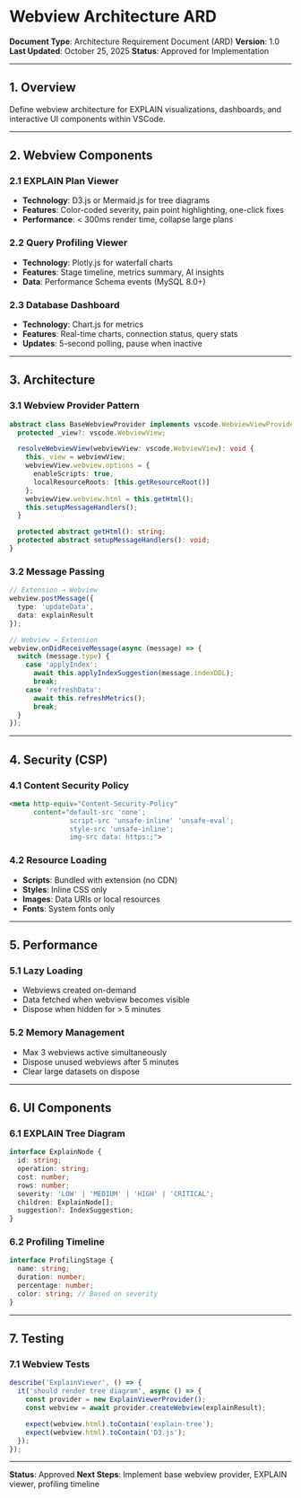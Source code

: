 # Webview Architecture ARD

**Document Type**: Architecture Requirement Document (ARD)
**Version**: 1.0
**Last Updated**: October 25, 2025
**Status**: Approved for Implementation

---

## 1. Overview

Define webview architecture for EXPLAIN visualizations, dashboards, and interactive UI components within VSCode.

---

## 2. Webview Components

### 2.1 EXPLAIN Plan Viewer
- **Technology**: D3.js or Mermaid.js for tree diagrams
- **Features**: Color-coded severity, pain point highlighting, one-click fixes
- **Performance**: < 300ms render time, collapse large plans

### 2.2 Query Profiling Viewer
- **Technology**: Plotly.js for waterfall charts
- **Features**: Stage timeline, metrics summary, AI insights
- **Data**: Performance Schema events (MySQL 8.0+)

### 2.3 Database Dashboard
- **Technology**: Chart.js for metrics
- **Features**: Real-time charts, connection status, query stats
- **Updates**: 5-second polling, pause when inactive

---

## 3. Architecture

### 3.1 Webview Provider Pattern
```typescript
abstract class BaseWebviewProvider implements vscode.WebviewViewProvider {
  protected _view?: vscode.WebviewView;

  resolveWebviewView(webviewView: vscode.WebviewView): void {
    this._view = webviewView;
    webviewView.webview.options = {
      enableScripts: true,
      localResourceRoots: [this.getResourceRoot()]
    };
    webviewView.webview.html = this.getHtml();
    this.setupMessageHandlers();
  }

  protected abstract getHtml(): string;
  protected abstract setupMessageHandlers(): void;
}
```

### 3.2 Message Passing
```typescript
// Extension → Webview
webview.postMessage({
  type: 'updateData',
  data: explainResult
});

// Webview → Extension
webview.onDidReceiveMessage(async (message) => {
  switch (message.type) {
    case 'applyIndex':
      await this.applyIndexSuggestion(message.indexDDL);
      break;
    case 'refreshData':
      await this.refreshMetrics();
      break;
  }
});
```

---

## 4. Security (CSP)

### 4.1 Content Security Policy
```html
<meta http-equiv="Content-Security-Policy"
      content="default-src 'none';
               script-src 'unsafe-inline' 'unsafe-eval';
               style-src 'unsafe-inline';
               img-src data: https:;">
```

### 4.2 Resource Loading
- **Scripts**: Bundled with extension (no CDN)
- **Styles**: Inline CSS only
- **Images**: Data URIs or local resources
- **Fonts**: System fonts only

---

## 5. Performance

### 5.1 Lazy Loading
- Webviews created on-demand
- Data fetched when webview becomes visible
- Dispose when hidden for > 5 minutes

### 5.2 Memory Management
- Max 3 webviews active simultaneously
- Dispose unused webviews after 5 minutes
- Clear large datasets on dispose

---

## 6. UI Components

### 6.1 EXPLAIN Tree Diagram
```typescript
interface ExplainNode {
  id: string;
  operation: string;
  cost: number;
  rows: number;
  severity: 'LOW' | 'MEDIUM' | 'HIGH' | 'CRITICAL';
  children: ExplainNode[];
  suggestion?: IndexSuggestion;
}
```

### 6.2 Profiling Timeline
```typescript
interface ProfilingStage {
  name: string;
  duration: number;
  percentage: number;
  color: string; // Based on severity
}
```

---

## 7. Testing

### 7.1 Webview Tests
```typescript
describe('ExplainViewer', () => {
  it('should render tree diagram', async () => {
    const provider = new ExplainViewerProvider();
    const webview = await provider.createWebview(explainResult);

    expect(webview.html).toContain('explain-tree');
    expect(webview.html).toContain('D3.js');
  });
});
```

---

**Status**: Approved
**Next Steps**: Implement base webview provider, EXPLAIN viewer, profiling timeline
